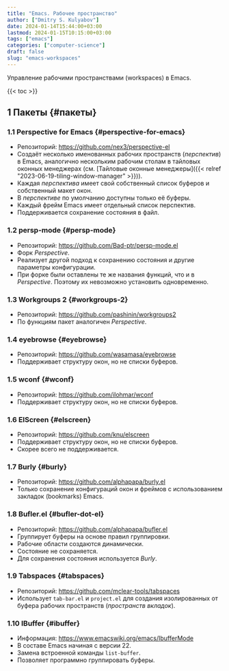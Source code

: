 ```yaml
---
title: "Emacs. Рабочее пространство"
author: ["Dmitry S. Kulyabov"]
date: 2024-01-14T15:44:00+03:00
lastmod: 2024-01-15T10:15:00+03:00
tags: ["emacs"]
categories: ["computer-science"]
draft: false
slug: "emacs-workspaces"
---
```


Управление рабочими пространствами (workspaces) в Emacs.

<!--more-->

{{< toc >}}


## <span class="section-num">1</span> Пакеты {#пакеты}


### <span class="section-num">1.1</span> Perspective for Emacs {#perspective-for-emacs}

-   Репозиторий: <https://github.com/nex3/perspective-el>
-   Создаёт несколько именованных рабочих пространств (_перспектив_) в Emacs, аналогично нескольким рабочим столам в тайловых оконных менеджерах (см. [Тайловые оконные менеджеры]({{< relref "2023-06-19-tiling-window-manager" >}})).
-   Каждая _перспектива_ имеет свой собственный список буферов и собственный макет окон.
-   В _перспективе_ по умолчанию доступны только её буферы.
-   Каждый фрейм Emacs имеет отдельный список перспектив.
-   Поддерживается сохранение состояния в файл.


### <span class="section-num">1.2</span> persp-mode {#persp-mode}

-   Репозиторий: <https://github.com/Bad-ptr/persp-mode.el>
-   Форк _Perspective_.
-   Реализует другой подход к сохранению состояния и другие параметры конфигурации.
-   При форке были оставлены те же названия функций, что и в _Perspective_. Поэтому их невозможно установить одновременно.


### <span class="section-num">1.3</span> Workgroups 2 {#workgroups-2}

-   Репозиторий: <https://github.com/pashinin/workgroups2>
-   По функциям пакет аналогичен _Perspective_.


### <span class="section-num">1.4</span> eyebrowse {#eyebrowse}

-   Репозиторий: <https://github.com/wasamasa/eyebrowse>
-   Поддерживает структуру окон, но не списки буферов.


### <span class="section-num">1.5</span> wconf {#wconf}

-   Репозиторий: <https://github.com/ilohmar/wconf>
-   Поддерживает структуру окон, но не списки буферов.


### <span class="section-num">1.6</span> ElScreen {#elscreen}

-   Репозиторий: <https://github.com/knu/elscreen>
-   Поддерживает структуру окон, но не списки буферов.
-   Скорее всего не поддерживается.


### <span class="section-num">1.7</span> Burly {#burly}

-   Репозиторий: <https://github.com/alphapapa/burly.el>
-   Только сохранение конфигураций окон и фреймов с использованием закладок (bookmarks) Emacs.


### <span class="section-num">1.8</span> Bufler.el {#bufler-dot-el}

-   Репозиторий: <https://github.com/alphapapa/bufler.el>
-   Группирует буферы на основе правил группировки.
-   Рабочие области создаются динамически.
-   Состояние не сохраняется.
-   Для сохранения состояния используется _Burly_.


### <span class="section-num">1.9</span> Tabspaces {#tabspaces}

-   Репозиторий: <https://github.com/mclear-tools/tabspaces>
-   Использует `tab-bar.el` и `project.el` для создания изолированных от буфера рабочих пространств (_пространств вкладок_).


### <span class="section-num">1.10</span> IBuffer {#ibuffer}

-   Информация: <https://www.emacswiki.org/emacs/IbufferMode>
-   В составе Emacs начиная с версии 22.
-   Замена встроенной команды `list-buffer`.
-   Позволяет программно группировать буферы.
